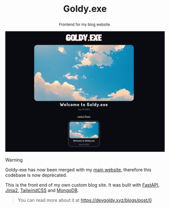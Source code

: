 <div align="center">

  # Goldy.exe

  <sub>Frontend for my blog website.</sub>

  <img src="./assets/preview.png" width="600px">

</div>

> [!Warning]
> Goldy-exe has now been merged with my [main website](https://github.com/THEGOLDENPRO/devgoldy.xyz), therefore this codebase is now deprecated.

This is the front end of my own custom blog site. It was built with [FastAPI](https://fastapi.tiangolo.com/), [Jinja2](https://palletsprojects.com/p/jinja/), [TailwindCSS](https://tailwindcss.com/) and [MongoDB](https://www.mongodb.com/).

> You can read more about it at https://devgoldy.xyz/blogs/post/0
